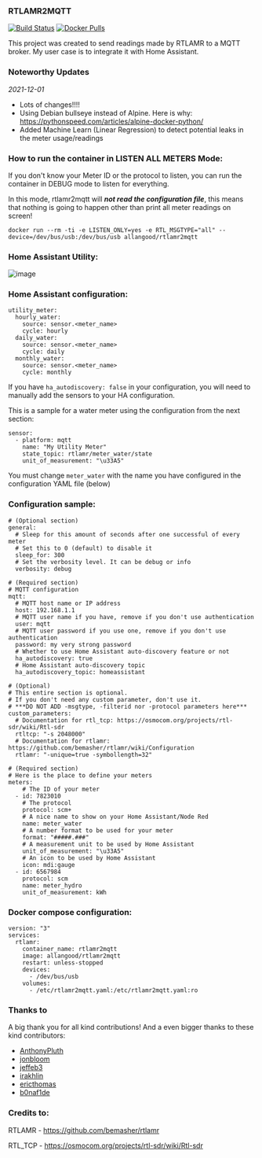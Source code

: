 ### RTLAMR2MQTT
[![Build Status](https://app.travis-ci.com/allangood/rtlamr2mqtt.svg?branch=main)](https://app.travis-ci.com/allangood/rtlamr2mqtt)
[![Docker Pulls](https://img.shields.io/docker/pulls/allangood/rtlamr2mqtt)](https://hub.docker.com/r/allangood/rtlamr2mqtt)

This project was created to send readings made by RTLAMR to a MQTT broker.
My user case is to integrate it with Home Assistant.

### Noteworthy Updates
*2021-12-01*
 - Lots of changes!!!!
 - Using Debian bullseye instead of Alpine. Here is why: https://pythonspeed.com/articles/alpine-docker-python/
 - Added Machine Learn (Linear Regression) to detect potential leaks in the meter usage/readings


### How to run the container in LISTEN ALL METERS Mode:
If you don't know your Meter ID or the protocol to listen, you can run the container in DEBUG mode to listen for everything.

In this mode, rtlamr2mqtt will ***not read the configuration file***, this means that nothing is going to happen other than print all meter readings on screen!
```
docker run --rm -ti -e LISTEN_ONLY=yes -e RTL_MSGTYPE="all" --device=/dev/bus/usb:/dev/bus/usb allangood/rtlamr2mqtt
```

### Home Assistant Utility:

![image](https://user-images.githubusercontent.com/757086/117556120-207bd200-b02b-11eb-9149-58eaf9c6c4ea.png)


### Home Assistant configuration:
```
utility_meter:
  hourly_water:
    source: sensor.<meter_name>
    cycle: hourly
  daily_water:
    source: sensor.<meter_name>
    cycle: daily
  monthly_water:
    source: sensor.<meter_name>
    cycle: monthly
```
If you have `ha_autodiscovery: false` in your configuration, you will need to manually add the sensors to your HA configuration.

This is a sample for a water meter using the configuration from the next section:
```
sensor:
  - platform: mqtt
    name: "My Utility Meter"
    state_topic: rtlamr/meter_water/state
    unit_of_measurement: "\u33A5"
```
You must change `meter_water` with the name you have configured in the configuration YAML file (below)


### Configuration sample:
```
# (Optional section)
general:
  # Sleep for this amount of seconds after one successful of every meter
  # Set this to 0 (default) to disable it
  sleep_for: 300
  # Set the verbosity level. It can be debug or info
  verbosity: debug

# (Required section)
# MQTT configuration
mqtt:
  # MQTT host name or IP address
  host: 192.168.1.1
  # MQTT user name if you have, remove if you don't use authentication
  user: mqtt
  # MQTT user password if you use one, remove if you don't use authentication
  password: my very strong password
  # Whether to use Home Assistant auto-discovery feature or not
  ha_autodiscovery: true
  # Home Assistant auto-discovery topic
  ha_autodiscovery_topic: homeassistant

# (Optional)
# This entire section is optional.
# If you don't need any custom parameter, don't use it.
# ***DO NOT ADD -msgtype, -filterid nor -protocol parameters here***
custom_parameters:
  # Documentation for rtl_tcp: https://osmocom.org/projects/rtl-sdr/wiki/Rtl-sdr
  rtltcp: "-s 2048000"
  # Documentation for rtlamr: https://github.com/bemasher/rtlamr/wiki/Configuration
  rtlamr: "-unique=true -symbollength=32"

# (Required section)
# Here is the place to define your meters
meters:
    # The ID of your meter
  - id: 7823010
    # The protocol
    protocol: scm+
    # A nice name to show on your Home Assistant/Node Red
    name: meter_water
    # A number format to be used for your meter
    format: "#####.###"
    # A measurement unit to be used by Home Assistant
    unit_of_measurement: "\u33A5"
    # An icon to be used by Home Assistant
    icon: mdi:gauge
  - id: 6567984
    protocol: scm
    name: meter_hydro
    unit_of_measurement: kWh
```

### Docker compose configuration:
```
version: "3"
services:
  rtlamr:
    container_name: rtlamr2mqtt
    image: allangood/rtlamr2mqtt
    restart: unless-stopped
    devices:
      - /dev/bus/usb
    volumes:
      - /etc/rtlamr2mqtt.yaml:/etc/rtlamr2mqtt.yaml:ro
```

### Thanks to
A big thank you for all kind contributions! And a even bigger thanks to these kind contributors:
- [AnthonyPluth](https://github.com/AnthonyPluth)
- [jonbloom](https://github.com/jonbloom)
- [jeffeb3](https://github.com/jeffeb3)
- [irakhlin](https://github.com/irakhlin)
- [ericthomas](https://github.com/ericthomas)
- [b0naf1de](https://github.com/b0naf1de)

### Credits to:

RTLAMR - https://github.com/bemasher/rtlamr

RTL_TCP - https://osmocom.org/projects/rtl-sdr/wiki/Rtl-sdr
